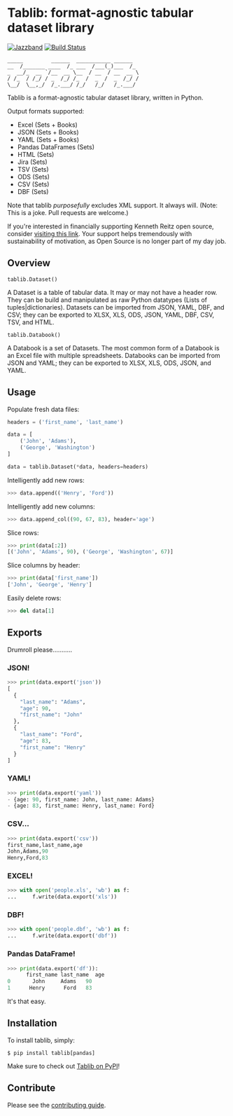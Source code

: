 # Tablib: format-agnostic tabular dataset library

[![Jazzband](https://jazzband.co/static/img/badge.svg)](https://jazzband.co/)
[![Build Status](https://travis-ci.org/jazzband/tablib.svg?branch=master)](https://travis-ci.org/jazzband/tablib)

    _____         ______  ___________ ______
    __  /_______ ____  /_ ___  /___(_)___  /_
    _  __/_  __ `/__  __ \__  / __  / __  __ \
    / /_  / /_/ / _  /_/ /_  /  _  /  _  /_/ /
    \__/  \__,_/  /_.___/ /_/   /_/   /_.___/


Tablib is a format-agnostic tabular dataset library, written in Python.

Output formats supported:

- Excel (Sets + Books)
- JSON (Sets + Books)
- YAML (Sets + Books)
- Pandas DataFrames (Sets)
- HTML (Sets)
- Jira (Sets)
- TSV (Sets)
- ODS (Sets)
- CSV (Sets)
- DBF (Sets)

Note that tablib *purposefully* excludes XML support. It always will. (Note: This is a
joke. Pull requests are welcome.)

If you're interested in financially supporting Kenneth Reitz open source, consider
[visiting this link](https://cash.me/$KennethReitz>). Your support helps tremendously
with sustainability of motivation, as Open Source is no longer part of my day job.


## Overview

`tablib.Dataset()`

A Dataset is a table of tabular data.
It may or may not have a header row.
They can be build and manipulated as raw Python datatypes (Lists of tuples|dictionaries).
Datasets can be imported from JSON, YAML, DBF, and CSV;
they can be exported to XLSX, XLS, ODS, JSON, YAML, DBF, CSV, TSV, and HTML.

`tablib.Databook()`

A Databook is a set of Datasets.
The most common form of a Databook is an Excel file with multiple spreadsheets.
Databooks can be imported from JSON and YAML;
they can be exported to XLSX, XLS, ODS, JSON, and YAML.


## Usage

Populate fresh data files:

```python
headers = ('first_name', 'last_name')

data = [
    ('John', 'Adams'),
    ('George', 'Washington')
]

data = tablib.Dataset(*data, headers=headers)
```

Intelligently add new rows:

```python
>>> data.append(('Henry', 'Ford'))
```

Intelligently add new columns:

```python
>>> data.append_col((90, 67, 83), header='age')
```

Slice rows:

```python
>>> print(data[:2])
[('John', 'Adams', 90), ('George', 'Washington', 67)]
```

Slice columns by header:

```python
>>> print(data['first_name'])
['John', 'George', 'Henry']
```

Easily delete rows:

```python
>>> del data[1]
```


## Exports

Drumroll please...........

### JSON!

```python
>>> print(data.export('json'))
[
  {
    "last_name": "Adams",
    "age": 90,
    "first_name": "John"
  },
  {
    "last_name": "Ford",
    "age": 83,
    "first_name": "Henry"
  }
]
```

### YAML!

```python
>>> print(data.export('yaml'))
- {age: 90, first_name: John, last_name: Adams}
- {age: 83, first_name: Henry, last_name: Ford}
```

### CSV...

```python
>>> print(data.export('csv'))
first_name,last_name,age
John,Adams,90
Henry,Ford,83
```

### EXCEL!

```python
>>> with open('people.xls', 'wb') as f:
...     f.write(data.export('xls'))
```

### DBF!

```python
>>> with open('people.dbf', 'wb') as f:
...     f.write(data.export('dbf'))
```

### Pandas DataFrame!

```python
>>> print(data.export('df')):
      first_name last_name  age
0       John     Adams   90
1      Henry      Ford   83
```

It's that easy.


## Installation

To install tablib, simply:

```console
$ pip install tablib[pandas]
```

Make sure to check out [Tablib on PyPI](https://pypi.python.org/pypi/tablib/)!


## Contribute

Please see the [contributing guide](https://github.com/jazzband/tablib/blob/master/.github/CONTRIBUTING.md).
